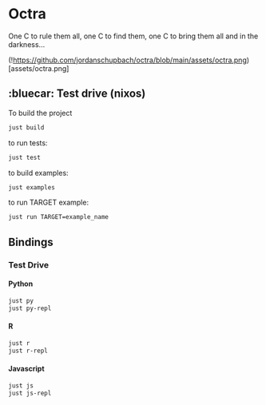 # Octra


One C to rule them all, one C to find them, one C to bring them all and in the darkness...

(!https://github.com/jordanschupbach/octra/blob/main/assets/octra.png)[assets/octra.png]


## :bluecar: Test drive (nixos)

To build the project

```bash
just build
```

to run tests:

```bash
just test
```

to build examples:

```bash
just examples
```

to run TARGET example:

```bash
just run TARGET=example_name
```

## Bindings


### Test Drive


#### Python

```bash
just py
just py-repl
```

#### R

```bash
just r
just r-repl
```

#### Javascript

```bash
just js
just js-repl
```

